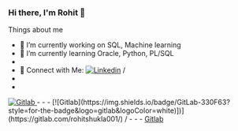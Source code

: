 ### Hi there, I'm Rohit 👋

Things about me
- 🔭 I’m currently working on SQL, Machine learning
- 🌱 I’m currently learning Oracle, Python, PL/SQL
- 
- 🤩 Connect with Me: [![Linkedin](https://img.shields.io/badge/LinkedIn-0077B5?style=for-the-badge&logo=linkedin&logoColor=white)](https://www.linkedin.com/in/rohitshukla001/)&nbsp;/ 
- 
- <a href="https://gitlab.com/rohitshukla001/">
 <img alt="Gitlab" src="https://img.shields.io/badge/GitLab-330F63?style=for-the-badge&logo=gitlab&logoColor=white"/>
</a>
- 
- 
- [![Gitlab](https://img.shields.io/badge/GitLab-330F63?style=for-the-badge&logo=gitlab&logoColor=white)])](https://gitlab.com/rohitshukla001/)&nbsp;/ 
- 
- 
- <a href="https://gitlab.com/rohitshukla001/">Gitlab</a>
